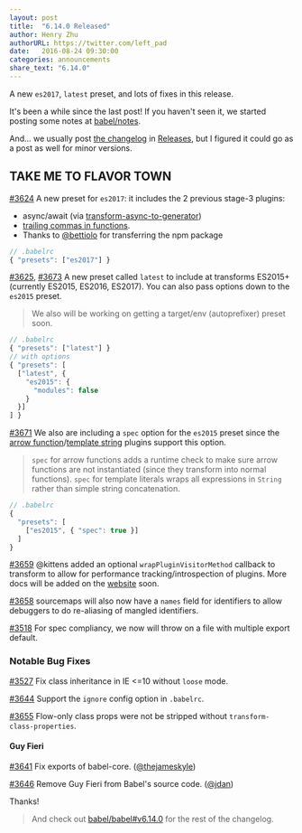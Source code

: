 ```yaml
---
layout: post
title:  "6.14.0 Released"
author: Henry Zhu
authorURL: https://twitter.com/left_pad
date:   2016-08-24 09:30:00
categories: announcements
share_text: "6.14.0"
---
```


A new `es2017`, `latest` preset, and lots of fixes in this release.

<!--truncate-->

It's been a while since the last post! If you haven't seen it, we started posting some notes at [babel/notes](https://github.com/babel/notes).

And... we usually post [the changelog](https://github.com/babel/babel/blob/main/CHANGELOG.md) in [Releases](https://github.com/babel/babel/releases), but I figured it could go as a post as well for minor versions.

## TAKE ME TO FLAVOR TOWN

[#3624](https://github.com/babel/babel/pull/3624) A new preset for `es2017`: it includes the 2 previous stage-3 plugins:

- async/await (via [transform-async-to-generator](http://babeljs.io/docs/plugins/transform-async-to-generator))
- [trailing commas in functions](http://babeljs.io/docs/plugins/syntax-trailing-function-commas).
- Thanks to [@bettiolo](https://github.com/bettiolo) for transferring the npm package

```js
// .babelrc
{ "presets": ["es2017"] }
```

[#3625](https://github.com/babel/babel/pull/3625), [#3673](https://github.com/babel/babel/pull/3673) A new preset called `latest` to include at transforms ES2015+ (currently ES2015, ES2016, ES2017). You can also pass options down to the `es2015` preset.

> We also will be working on getting a target/env (autoprefixer) preset soon.

```js
// .babelrc
{ "presets": ["latest"] }
// with options
{ "presets": [
  ["latest", {
    "es2015": {
      "modules": false
    }
  }]
] }
```

[#3671](https://github.com/babel/babel/pull/3671) We also are including a `spec` option for the `es2015` preset since the [arrow function](http://babeljs.io/docs/plugins/transform-es2015-arrow-functions/)/[template string](http://babeljs.io/docs/plugins/transform-es2015-template-literals/) plugins support this option.

> `spec` for arrow functions adds a runtime check to make sure arrow functions are not instantiated (since they transform into normal functions).
> `spec` for template literals wraps all expressions in `String` rather than simple string concatenation.

```js
// .babelrc
{
  "presets": [
    ["es2015", { "spec": true }]
  ]
}
```

[#3659](https://github.com/babel/babel/pull/3659) @kittens added an optional `wrapPluginVisitorMethod` callback to transform to allow for performance tracking/introspection of plugins. More docs will be added on the [website](http://babeljs.io/) soon.

[#3658](https://github.com/babel/babel/pull/3658) sourcemaps will also now have a `names` field for identifiers to allow debuggers to do re-aliasing of mangled identifiers.

[#3518](https://github.com/babel/babel/pull/3518) For spec compliancy, we now will throw on a file with multiple export default.

### Notable Bug Fixes

[#3527](https://github.com/babel/babel/pull/3527) Fix class inheritance in IE <=10 without `loose` mode.

[#3644](https://github.com/babel/babel/pull/3644) Support the `ignore` config option in `.babelrc`.

[#3655](https://github.com/babel/babel/pull/3655) Flow-only class props were not be stripped without `transform-class-properties`.

#### Guy Fieri
[#3641](https://github.com/babel/babel/pull/3641) Fix exports of babel-core. ([@thejameskyle](https://github.com/thejameskyle))

[#3646](https://github.com/babel/babel/pull/3646) Remove Guy Fieri from Babel's source code. ([@jdan](https://github.com/jdan))

Thanks!

> And check out [babel/babel#v6.14.0](https://github.com/babel/babel/releases/tag/v6.14.0) for the rest of the changelog.
